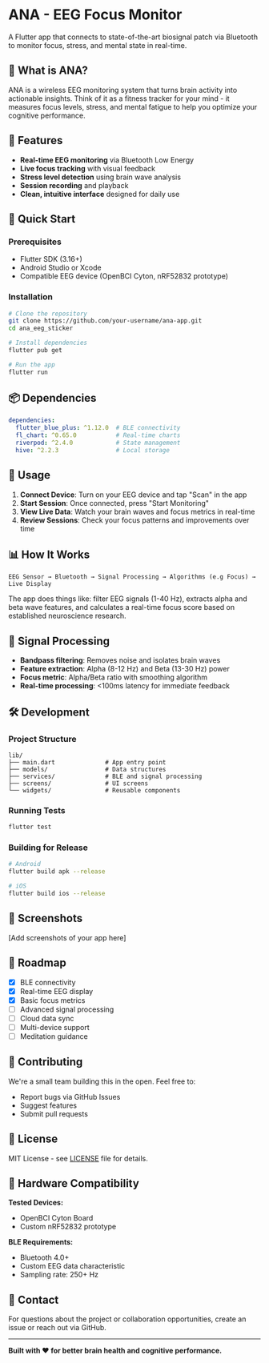 # ANA - EEG Focus Monitor

A Flutter app that connects to state-of-the-art biosignal patch via Bluetooth to monitor focus, stress, and mental state in real-time.

## 🧠 What is ANA?

ANA is a wireless EEG monitoring system that turns brain activity into actionable insights. Think of it as a fitness tracker for your mind - it measures focus levels, stress, and mental fatigue to help you optimize your cognitive performance.

## 📱 Features

- **Real-time EEG monitoring** via Bluetooth Low Energy
- **Live focus tracking** with visual feedback
- **Stress level detection** using brain wave analysis
- **Session recording** and playback
- **Clean, intuitive interface** designed for daily use

## 🚀 Quick Start

### Prerequisites
- Flutter SDK (3.16+)
- Android Studio or Xcode
- Compatible EEG device (OpenBCI Cyton, nRF52832 prototype)

### Installation
```bash
# Clone the repository
git clone https://github.com/your-username/ana-app.git
cd ana_eeg_sticker

# Install dependencies
flutter pub get

# Run the app
flutter run
```

## 📦 Dependencies

```yaml
dependencies:
  flutter_blue_plus: ^1.12.0  # BLE connectivity
  fl_chart: ^0.65.0           # Real-time charts
  riverpod: ^2.4.0            # State management
  hive: ^2.2.3                # Local storage
```

## 🔧 Usage

1. **Connect Device**: Turn on your EEG device and tap "Scan" in the app
2. **Start Session**: Once connected, press "Start Monitoring" 
3. **View Live Data**: Watch your brain waves and focus metrics in real-time
4. **Review Sessions**: Check your focus patterns and improvements over time

## 📊 How It Works

```
EEG Sensor → Bluetooth → Signal Processing → Algorithms (e.g Focus) → Live Display
```

The app does things like: filter EEG signals (1-40 Hz), extracts alpha and beta wave features, and calculates a real-time focus score based on established neuroscience research.

## 🧪 Signal Processing

- **Bandpass filtering**: Removes noise and isolates brain waves
- **Feature extraction**: Alpha (8-12 Hz) and Beta (13-30 Hz) power
- **Focus metric**: Alpha/Beta ratio with smoothing algorithm
- **Real-time processing**: <100ms latency for immediate feedback

## 🛠️ Development

### Project Structure
```
lib/
├── main.dart              # App entry point
├── models/                # Data structures
├── services/              # BLE and signal processing
├── screens/               # UI screens
└── widgets/               # Reusable components
```

### Running Tests
```bash
flutter test
```

### Building for Release
```bash
# Android
flutter build apk --release

# iOS
flutter build ios --release
```

## 📱 Screenshots

[Add screenshots of your app here]

## 🎯 Roadmap

- [x] BLE connectivity
- [x] Real-time EEG display
- [x] Basic focus metrics
- [ ] Advanced signal processing
- [ ] Cloud data sync
- [ ] Multi-device support
- [ ] Meditation guidance

## 🤝 Contributing

We're a small team building this in the open. Feel free to:
- Report bugs via GitHub Issues
- Suggest features
- Submit pull requests

## 📄 License

MIT License - see [LICENSE](LICENSE) file for details.

## 🔗 Hardware Compatibility

**Tested Devices:**
- OpenBCI Cyton Board
- Custom nRF52832 prototype

**BLE Requirements:**
- Bluetooth 4.0+
- Custom EEG data characteristic
- Sampling rate: 250+ Hz

## 📧 Contact

For questions about the project or collaboration opportunities, create an issue or reach out via GitHub.

---

**Built with ❤️ for better brain health and cognitive performance.**